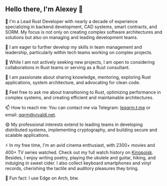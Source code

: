 ## Hello there, I'm Alexey 👋

🔭 I'm a Lead Rust Developer with nearly a decade of experience specializing in backend development, CAD systems, smart contracts, and SORM. My focus is not only on creating complex software architectures and solutions but also on managing and leading development teams.

🌱 I am eager to further develop my skills in team management and leadership, particularly within tech teams working on complex projects.

👯 While I am not actively seeking new projects, I am open to considering collaborations in Rust teams or serving as a Rust consultant.

🤔 I am passionate about sharing knowledge, mentoring, exploring Rust applications, system architecture, and advocating for clean code.

💬 Feel free to ask me about transitioning to Rust, optimizing performance in complex systems, and creating efficient and maintainable architectures.

📫 How to reach me: You can contact me via Telegram: [leqqrm.t.me](https://leqqrm.t.me) or email: [qqrm@vivaldi.net](mailto:qqrm@vivaldi.net).

😄 My professional interests extend to leading teams in developing distributed systems, implementing cryptography, and building secure and scalable applications.

⚡ In my free time, I'm an avid cinema enthusiast, with 2300+ movies and 400+ TV series watched. Check out my full watch history on [Kinopoisk](https://www.kinopoisk.ru/user/13870500/go/). Besides, I enjoy writing poetry, playing the ukulele and guitar, hiking, and indulging in sweet cider. I also collect keyboard smartphones and vinyl records, cherishing the tactile and auditory pleasures they bring.

🌟 Fun fact: I use Edge on Arch, btw.
